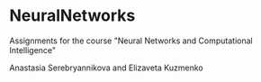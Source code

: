 # NeuralNetworks
Assignments for the course "Neural Networks and Computational Intelligence"

Anastasia Serebryannikova and Elizaveta Kuzmenko

